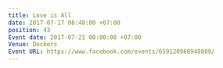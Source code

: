 ```yaml
---
title: Love is All
date: 2017-07-17 08:48:00 +07:00
position: 43
Event date: 2017-07-21 00:00:00 +07:00
Venue: Dockers
Event URL: https://www.facebook.com/events/659120960948809/
---
```


